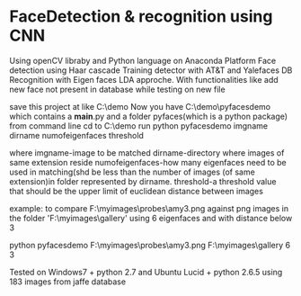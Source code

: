 # FaceDetection & recognition using CNN
Using openCV libraby and Python language on Anaconda Platform 
Face detection using Haar cascade Training detector 
with AT&T and Yalefaces DB
Recognition with Eigen faces LDA approche. 
With functionalities like add new face not present in database while testing on new file

save this project at like C:\demo
Now you have C:\demo\pyfacesdemo which contains a __main__.py and a folder pyfaces(which is a python package)
from command line
cd to C:\demo 
run python pyfacesdemo imgname dirname numofeigenfaces threshold


where
imgname-image to be matched
dirname-directory where images of same extension reside
numofeigenfaces-how many eigenfaces need to be used in matching(shd be less than the number of images (of same extension)in folder represented by dirname.
threshold-a threshold value that should be the upper limit of euclidean distance between images

example:
to compare F:\myimages\probes\amy3.png against png images in the folder 'F:\myimages\gallery' using 6 eigenfaces and with distance below 3

python pyfacesdemo F:\myimages\probes\amy3.png F:\myimages\gallery 6 3



Tested on Windows7 + python 2.7
and Ubuntu Lucid + python 2.6.5
using 183 images from jaffe database

